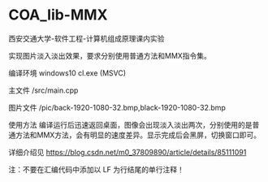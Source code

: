 # COA_lib-MMX
西安交通大学-软件工程-计算机组成原理课内实验

实现图片淡入淡出效果，要求分别使用普通方法和MMX指令集。

编译环境 windows10 cl.exe (MSVC)

主文件 /src/main.cpp

图片文件 /pic/back-1920-1080-32.bmp,black-1920-1080-32.bmp

使用方法 编译运行后迅速返回桌面，图像会出现淡入淡出两次，分别使用的是普通方法和MMX方法，会有明显的速度差异。显示完成后会黑屏，切换窗口即可。

详细介绍见 https://blog.csdn.net/m0_37809890/article/details/85111091



注：不要在汇编代码中添加以 LF 为行结尾的单行注释！